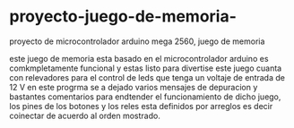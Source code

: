 # proyecto-juego-de-memoria-
proyecto de microcontrolador arduino mega 2560, juego de memoria 

este juego de memoria esta basado en el microcontrolador arduino es comkmpletamente funcional y estas listo para divertise 
este juego cuanta con relevadores para el control de leds que tenga un voltaje de entrada de 12 V en este progrma se a dejado varios mensajes de depuracion y bastantes comentarios para endtender el funcionamiento de dicho juego, los pines de los botones y los reles esta definidos por arreglos es decir coinectar de acuerdo al orden mostrado.
